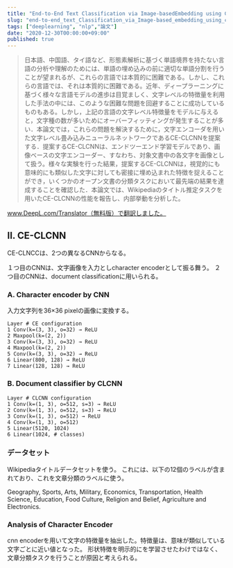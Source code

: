 ```yaml
---
title: "End-to-End Text Classification via Image-basedEmbedding using Character-level Networks"
slug: "end-to-end_text_Classification_via_Image-based_embedding_using_character-level_networks"
tags: ["deeplearning", "nlp","論文"]
date: "2020-12-30T00:00:00+09:00"
published: true
---
```


> 日本語、中国語、タイ語など、形態素解析に基づく単語境界を持たない言語の分析や理解のためには、単語の埋め込みの前に適切な単語分割を行うことが望まれるが、これらの言語では本質的に困難である。しかし、これらの言語では、それは本質的に困難である。近年、ディープラーニングに基づく様々な言語モデルの進歩は目覚ましく、文字レベルの特徴量を利用した手法の中には、このような困難な問題を回避することに成功しているものもある。しかし，上記の言語の文字レベル特徴量をモデルに与えると，文字種の数が多いためにオーバーフィッティングが発生することが多い．本論文では，これらの問題を解決するために，文字エンコーダを用いた文字レベル畳み込みニューラルネットワークであるCE-CLCNNを提案する．提案するCE-CLCNNは、エンドツーエンド学習モデルであり、画像ベースの文字エンコーダー、すなわち、対象文書中の各文字を画像として扱う。様々な実験を行った結果，提案するCE-CLCNNは，視覚的にも意味的にも類似した文字に対しても密接に埋め込まれた特徴を捉えることができ，いくつかのオープン文書の分類タスクにおいて最先端の結果を達成することを確認した．本論文では、Wikipediaのタイトル推定タスクを用いたCE-CLCNNの性能を報告し、内部挙動を分析した。

www.DeepL.com/Translator（無料版）で翻訳しました。

## II. CE-CLCNN
CE-CLNCCは、2つの異なるCNNからなる。

１つ目のCNNは、文字画像を入力としcharacter encoderとして振る舞う。
２つ目のCNNは、document classificationに用いられる。

### A. Character encoder by CNN
入力文字列を36×36 pixelの画像に変換する。

```
Layer # CE configuration
1 Conv(k=(3, 3), o=32) → ReLU
2 Maxpool(k=(2, 2))
3 Conv(k=(3, 3), o=32) → ReLU
4 Maxpool(k=(2, 2))
5 Conv(k=(3, 3), o=32) → ReLU
6 Linear(800, 128) → ReLU
7 Linear(128, 128) → ReLU
```


### B. Document classifier by CLCNN

```
Layer # CLCNN configuration
1 Conv(k=(1, 3), o=512, s=3) → ReLU
2 Conv(k=(1, 3), o=512, s=3) → ReLU
3 Conv(k=(1, 3), o=512) → ReLU
4 Conv(k=(1, 3), o=512)
5 Linear(5120, 1024)
6 Linear(1024, # classes)
```

### データセット
Wikipediaタイトルデータセットを使う。
これには、以下の12個のラベルが含まれており、これを文章分類のラベルに使う。

Geography, Sports, Arts, Military, Economics, Transportation, Health Science, Education, Food Culture, Religion and Belief, Agriculture and Electronics. 

### Analysis of Character Encoder
cnn encoderを用いて文字の特徴量を抽出した。特徴量は、意味が類似している文字ごとに近い値となった。
形状特徴を明示的にを学習させたわけではなく、文章分類タスクを行うことが原因と考えられる。


